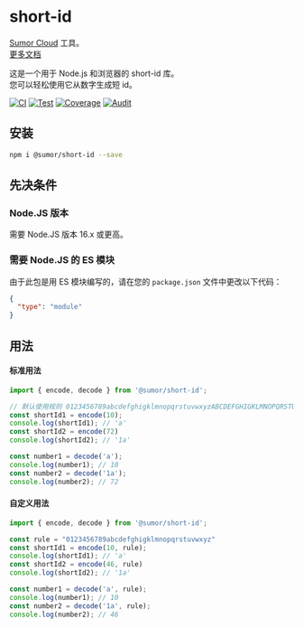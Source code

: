 # short-id

[Sumor Cloud](https://sumor.cloud) 工具。  
[更多文档](https://sumor.cloud)

这是一个用于 Node.js 和浏览器的 short-id 库。  
您可以轻松使用它从数字生成短 id。

[![CI](https://github.com/sumor-cloud/short-id/actions/workflows/ci.yml/badge.svg)](https://github.com/sumor-cloud/short-id/actions/workflows/ci.yml)
[![Test](https://github.com/sumor-cloud/short-id/actions/workflows/ut.yml/badge.svg)](https://github.com/sumor-cloud/short-id/actions/workflows/ut.yml)
[![Coverage](https://github.com/sumor-cloud/short-id/actions/workflows/coverage.yml/badge.svg)](https://github.com/sumor-cloud/short-id/actions/workflows/coverage.yml)
[![Audit](https://github.com/sumor-cloud/short-id/actions/workflows/audit.yml/badge.svg)](https://github.com/sumor-cloud/short-id/actions/workflows/audit.yml)

## 安装

```bash
npm i @sumor/short-id --save
```

## 先决条件

### Node.JS 版本

需要 Node.JS 版本 16.x 或更高。

### 需要 Node.JS 的 ES 模块

由于此包是用 ES 模块编写的，请在您的 `package.json` 文件中更改以下代码：

```json
{
  "type": "module"
}
```

## 用法

#### 标准用法
```js
import { encode, decode } from '@sumor/short-id';

// 默认使用规则 0123456789abcdefghigklmnopqrstuvwxyzABCDEFGHIGKLMNOPQRSTUVWXYZ
const shortId1 = encode(10);
console.log(shortId1); // 'a'
const shortId2 = encode(72)
console.log(shortId2); // '1a'

const number1 = decode('a');
console.log(number1); // 10
const number2 = decode('1a');
console.log(number2); // 72
```

#### 自定义用法
```js
import { encode, decode } from '@sumor/short-id';

const rule = "0123456789abcdefghigklmnopqrstuvwxyz"
const shortId1 = encode(10, rule);
console.log(shortId1); // 'a'
const shortId2 = encode(46, rule)
console.log(shortId2); // '1a'

const number1 = decode('a', rule);
console.log(number1); // 10
const number2 = decode('1a', rule);
console.log(number2); // 46

```